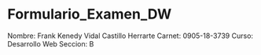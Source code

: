 # Formulario_Examen_DW

Nombre: Frank Kenedy Vidal Castillo Herrarte
Carnet: 0905-18-3739
Curso: Desarrollo  Web
Seccion: B
